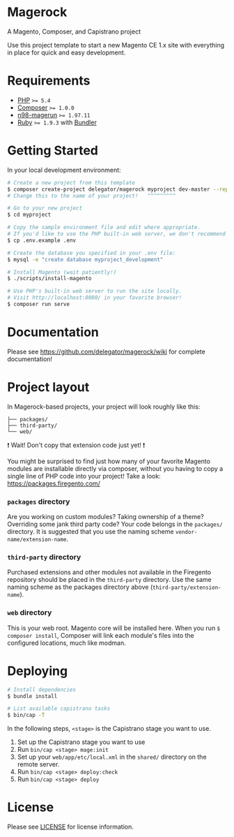 # Magerock

A Magento, Composer, and Capistrano project

Use this project template to start a new Magento CE 1.x site with everything in place for quick and easy development.

# Requirements

 - [PHP][1] `>= 5.4`
 - [Composer][2] `>= 1.0.0`
 - [n98-magerun][3] `>= 1.97.11`
 - [Ruby][4] `>= 1.9.3` with [Bundler][5]

# Getting Started

In your local development environment:

```bash
# Create a new project from this template
$ composer create-project delegator/magerock myproject dev-master --repository-url=https://packages.delegator.com/
# Change this to the name of your project!   ^^^^^^^^^

# Go to your new project
$ cd myproject

# Copy the sample environment file and edit where appropriate.
# If you'd like to use the PHP built-in web server, we don't recommend changing the BASE_URL.
$ cp .env.example .env

# Create the database you specified in your .env file:
$ mysql -e "create database myproject_development"

# Install Magento (wait patiently!)
$ ./scripts/install-magento

# Use PHP's built-in web server to run the site locally.
# Visit http://localhost:8080/ in your favorite browser!
$ composer run serve
```

# Documentation

Please see https://github.com/delegator/magerock/wiki for complete documentation!

# Project layout

In Magerock-based projects, your project will look roughly like this:

```
├── packages/
├── third-party/
└── web/
```

:exclamation: Wait! Don't copy that extension code just yet! :exclamation:

You might be surprised to find just how many of your favorite Magento modules
are installable directly via composer, without you having to copy a single line
of PHP code into your project! Take a look: https://packages.firegento.com/

### `packages` directory

Are you working on custom modules? Taking ownership of a theme? Overriding some
jank third party code? Your code belongs in the `packages/` directory. It is
suggested that you use the naming scheme `vendor-name/extension-name`.

### `third-party` directory

Purchased extensions and other modules not available in the Firegento repository
should be placed in the `third-party` directory. Use the same naming scheme as
the packages directory above (`third-party/extension-name`).

### `web` directory

This is your web root. Magento core will be installed here. When you run `$
composer install`, Composer will link each module's files into the configured
locations, much like modman.

# Deploying

```bash
# Install dependencies
$ bundle install

# List available capistrano tasks
$ bin/cap -T
```

In the following steps, `<stage>` is the Capistrano stage you want to use.

1. Set up the Capistrano stage you want to use
2. Run `bin/cap <stage> mage:init`
3. Set up your `web/app/etc/local.xml` in the `shared/` directory on the remote server.
4. Run `bin/cap <stage> deploy:check`
5. Run `bin/cap <stage> deploy`

# License

Please see [LICENSE][6] for license information.

[1]: https://secure.php.net/
[2]: https://getcomposer.org/
[3]: http://magerun.net/
[4]: https://www.ruby-lang.org/
[5]: http://bundler.io/
[6]: ./LICENSE
